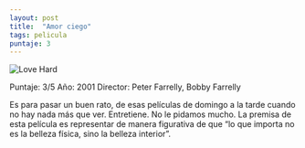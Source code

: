```yaml
---
layout: post
title:  "Amor ciego"
tags: pelicula
puntaje: 3
---
```




![Love Hard](https://es.web.img3.acsta.net/c_310_420/medias/nmedia/18/90/00/36/20076430.jpg)

Puntaje: 3/5 
Año: 2001
Director: Peter Farrelly, Bobby Farrelly

Es para pasar un buen rato, de esas películas de domingo a la tarde cuando no hay nada más que ver. Entretiene. No le pidamos mucho. La premisa de esta película es representar de manera figurativa de que “lo que importa no es la belleza física, sino la belleza interior”.

